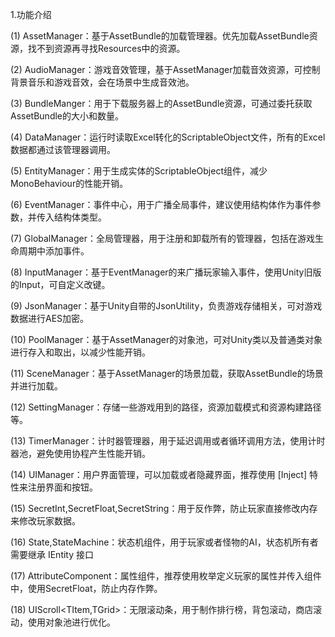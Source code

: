 1.功能介绍

(1) AssetManager：基于AssetBundle的加载管理器。优先加载AssetBundle资源，找不到资源再寻找Resources中的资源。

(2) AudioManager：游戏音效管理，基于AssetManager加载音效资源，可控制背景音乐和游戏音效，会在场景中生成音效池。

(3) BundleManger：用于下载服务器上的AssetBundle资源，可通过委托获取AssetBundle的大小和数量。

(4) DataManager：运行时读取Excel转化的ScriptableObject文件，所有的Excel数据都通过该管理器调用。

(5) EntityManager：用于生成实体的ScriptableObject组件，减少MonoBehaviour的性能开销。

(6) EventManager：事件中心，用于广播全局事件，建议使用结构体作为事件参数，并传入结构体类型。

(7) GlobalManager：全局管理器，用于注册和卸载所有的管理器，包括在游戏生命周期中添加事件。

(8) InputManager：基于EventManager的来广播玩家输入事件，使用Unity旧版的Input，可自定义改键。

(9) JsonManager：基于Unity自带的JsonUtility，负责游戏存储相关，可对游戏数据进行AES加密。

(10) PoolManager：基于AssetManager的对象池，可对Unity类以及普通类对象进行存入和取出，以减少性能开销。

(11) SceneManager：基于AssetManager的场景加载，获取AssetBundle的场景并进行加载。

(12) SettingManager：存储一些游戏用到的路径，资源加载模式和资源构建路径等。

(13) TimerManager：计时器管理器，用于延迟调用或者循环调用方法，使用计时器池，避免使用协程产生性能开销。

(14) UIManager：用户界面管理，可以加载或者隐藏界面，推荐使用 [Inject] 特性来注册界面和按钮。

(15) SecretInt,SecretFloat,SecretString：用于反作弊，防止玩家直接修改内存来修改玩家数据。

(16) State,StateMachine：状态机组件，用于玩家或者怪物的AI，状态机所有者需要继承 IEntity 接口

(17) AttributeComponent：属性组件，推荐使用枚举定义玩家的属性并传入组件中，使用SecretFloat，防止内存作弊。

(18) UIScroll<TItem,TGrid>：无限滚动条，用于制作排行榜，背包滚动，商店滚动，使用对象池进行优化。
